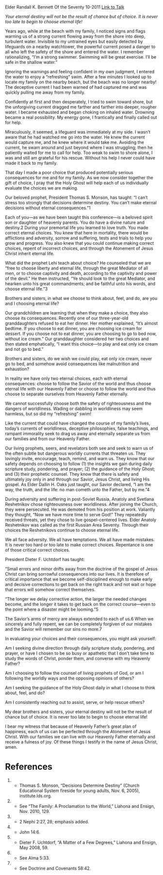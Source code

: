 Elder Randall K. Bennett
Of the Seventy
10-2011
[Link to Talk](https://www.churchofjesuschrist.org/study/general-conference/2011/10/choose-eternal-life?lang=eng)

_Your eternal destiny will not be the result of chance but of choice. It is never too late to begin to choose eternal life!_

Years ago, while at the beach with my family, I noticed signs and flags warning us of a strong current flowing away from the shore into deep, turbulent water. Invisible to my untrained eyes but easily detected by lifeguards on a nearby watchtower, the powerful current posed a danger to all who left the safety of the shore and entered the water. I remember rationalizing, “I’m a strong swimmer. Swimming will be great exercise. I’ll be safe in the shallow water.”

Ignoring the warnings and feeling confident in my own judgment, I entered the water to enjoy a “refreshing” swim. After a few minutes I looked up to locate my family on the nearby beach, but the beach was no longer nearby! The deceptive current I had been warned of had captured me and was quickly pulling me away from my family.

Confidently at first and then desperately, I tried to swim toward shore, but the unforgiving current dragged me farther and farther into deeper, rougher water. I became exhausted and began choking on inhaled water. Drowning became a real possibility. My energy gone, I frantically and finally called out for help.

Miraculously, it seemed, a lifeguard was immediately at my side. I wasn’t aware that he had watched me go into the water. He knew the current would capture me, and he knew where it would take me. Avoiding the current, he swam around and just beyond where I was struggling; then he patiently waited for me to call for help. Too weak to swim to shore alone, I was and still am grateful for his rescue. Without his help I never could have made it back to my family.

That day I made a poor choice that produced potentially serious consequences for me and for my family. As we now consider together the gift of choice, I pray that the Holy Ghost will help each of us individually evaluate the choices we are making.

Our beloved prophet, President Thomas S. Monson, has taught: “I can’t stress too strongly that decisions determine destiny. You can’t make eternal decisions without eternal consequences.”1

Each of you—as we have been taught this conference—is a beloved spirit son or daughter of heavenly parents. You do have a divine nature and destiny.2 During your premortal life you learned to love truth. You made correct eternal choices. You knew that here in mortality, there would be afflictions and adversity, sorrow and suffering, tests and trials to help you grow and progress. You also knew that you could continue making correct choices, repent of incorrect choices, and through the Atonement of Jesus Christ inherit eternal life.

What did the prophet Lehi teach about choice? He counseled that we are “free to choose liberty and eternal life, through the great Mediator of all men, or to choose captivity and death, according to the captivity and power of the devil.” He then instructed, “Ye should look to the great Mediator, and hearken unto his great commandments; and be faithful unto his words, and choose eternal life.”3

Brothers and sisters, in what we choose to think about, feel, and do, are you and I choosing eternal life?

Our grandchildren are learning that when they make a choice, they also choose its consequences. Recently one of our three-year-old granddaughters refused to eat her dinner. Her mother explained, “It’s almost bedtime. If you choose to eat dinner, you are choosing ice cream for dessert. If you choose not to eat dinner, you are choosing to go to bed now, without ice cream.” Our granddaughter considered her two choices and then stated emphatically, “I want this choice—to play and eat only ice cream and not go to bed.”

Brothers and sisters, do we wish we could play, eat only ice cream, never go to bed, and somehow avoid consequences like malnutrition and exhaustion?

In reality we have only two eternal choices, each with eternal consequences: choose to follow the Savior of the world and thus choose eternal life with our Heavenly Father or choose to follow the world and thus choose to separate ourselves from Heavenly Father eternally.

We cannot successfully choose both the safety of righteousness and the dangers of worldliness. Wading or dabbling in worldliness may seem harmless, but so did my “refreshing” swim!

Like the current that could have changed the course of my family’s lives, today’s currents of worldliness, deceptive philosophies, false teachings, and rampant immorality seek to drag us away and eternally separate us from our families and from our Heavenly Father.

Our living prophets, seers, and revelators both see and seek to warn us of the often subtle but dangerous worldly currents that threaten us. They lovingly invite, encourage, teach, remind, and warn us. They know that our safety depends on choosing to follow (1) the insights we gain during daily scripture study, pondering, and prayer; (2) the guidance of the Holy Ghost; and (3) their prophetic counsel. They know that there is safety and ultimately joy only in and through our Savior, Jesus Christ, and living His gospel. As Elder Dallin H. Oaks just taught, our Savior declared, “I am the way, the truth, and the life: no man cometh unto the Father, but by me.”4

During adversity and suffering in post-Soviet Russia, Anatoly and Svetlana Reshetnikov chose righteousness over worldliness. After joining the Church, they were persecuted. He was demoted from his position at work. Valiantly they thought, “Now we have more time to serve God!” They repeatedly received threats, yet they chose to live gospel-centered lives. Elder Anatoly Reshetnikov was called as the first Russian Area Seventy. Through their choices the Reshetnikovs continue to choose eternal life.

We all face adversity. We all have temptations. We all have made mistakes. It is never too hard or too late to make correct choices. Repentance is one of those critical correct choices.

President Dieter F. Uchtdorf has taught:

“Small errors and minor drifts away from the doctrine of the gospel of Jesus Christ can bring sorrowful consequences into our lives. It is therefore of critical importance that we become self-disciplined enough to make early and decisive corrections to get back on the right track and not wait or hope that errors will somehow correct themselves.

“The longer we delay corrective action, the larger the needed changes become, and the longer it takes to get back on the correct course—even to the point where a disaster might be looming.”5

The Savior’s arms of mercy are always extended to each of us.6 When we sincerely and fully repent, we can be completely forgiven of our mistakes and the Savior will remember our sins no more.7

In evaluating your choices and their consequences, you might ask yourself:





Am I seeking divine direction through daily scripture study, pondering, and prayer, or have I chosen to be so busy or apathetic that I don’t take time to study the words of Christ, ponder them, and converse with my Heavenly Father?





Am I choosing to follow the counsel of living prophets of God, or am I following the worldly ways and the opposing opinions of others?





Am I seeking the guidance of the Holy Ghost daily in what I choose to think about, feel, and do?





Am I consistently reaching out to assist, serve, or help rescue others?





My dear brothers and sisters, your eternal destiny will not be the result of chance but of choice. It is never too late to begin to choose eternal life!

I bear my witness that because of Heavenly Father’s great plan of happiness, each of us can be perfected through the Atonement of Jesus Christ. With our families we can live with our Heavenly Father eternally and receive a fulness of joy. Of these things I testify in the name of Jesus Christ, amen.

# References
1. - Thomas S. Monson, “Decisions Determine Destiny” (Church Educational System fireside for young adults, Nov. 6, 2005), institute.lds.org.
2. - See “The Family: A Proclamation to the World,” Liahona and Ensign, Nov. 2010, 129.
3. - 2 Nephi 2:27, 28; emphasis added.
4. - John 14:6.
5. - Dieter F. Uchtdorf, “A Matter of a Few Degrees,” Liahona and Ensign, May 2008, 59.
6. - See Alma 5:33.
7. - See Doctrine and Covenants 58:42.